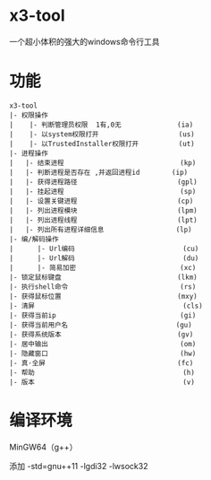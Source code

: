 # x3-tool
一个超小体积的强大的windows命令行工具
# 功能
    x3-tool
    |- 权限操作
    |    |- 判断管理员权限  1有,0无              (ia)
    |    |- 以system权限打开                    (us)
    |    |- 以TrustedInstaller权限打开          (ut)
    |- 进程操作
    |   |- 结束进程                             (kp)
    |   |- 判断进程是否存在 ,并返回进程id        (ip)
    |   |- 获得进程路径                         (gpl)
    |   |- 挂起进程                             (sp)
    |   |- 设置关键进程                         (cp)
    |   |- 列出进程模块                         (lpm)
    |   |- 列出进程线程                         (lpt)
    |   |- 列出所有进程详细信息                  (lp)
    |- 编/解码操作
    |      |- Url编码                           (cu)
    |      |- Url解码                           (du)
    |      |- 简易加密                          (xc)
    |- 锁定鼠标键盘                             (lkm)
    |- 执行shell命令                            (rs)
    |- 获得鼠标位置                             (mxy)
    |- 清屏                                     (cls)
    |- 获得当前ip                               (gi)
    |- 获得当前用户名                           (gu)
    |- 获得系统版本                             (gv)
    |- 居中输出                                 (om)
    |- 隐藏窗口                                 (hw)
    |- 真·全屏                                 (fc)
    |- 帮助                                     (h)
    |- 版本                                     (v)
# 编译环境
MinGW64（g++）

添加 -std=gnu++11 -lgdi32 -lwsock32
